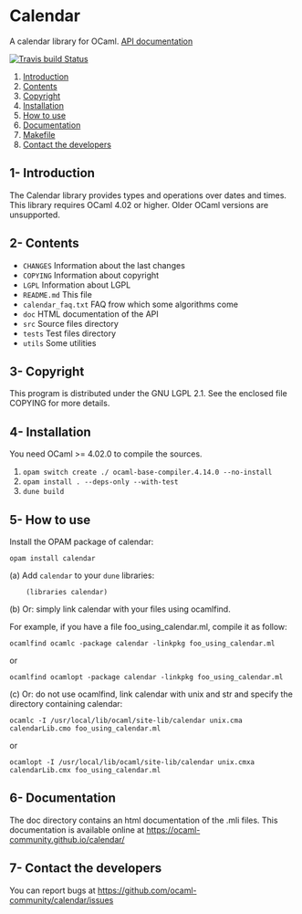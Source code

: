 # Calendar

A calendar library for OCaml. [API documentation](https://ocaml-community.github.io/calendar/calendar/CalendarLib/index.html)

[![Travis build Status](https://travis-ci.org/ocaml-community/calendar.svg?branch=master)](https://travis-ci.org/ocaml-community/calendar)

1. [Introduction](#1--introduction)
2. [Contents](#2--contents)
3. [Copyright](#3--copyright)
4. [Installation](#4--installation)
5. [How to use](#5--how-to-use)
6. [Documentation](#6--documentation)
7. [Makefile](#7--makefile)
8. [Contact the developers](#8--contact-the-developers)

## 1- Introduction

The Calendar library provides types and operations over dates and times.
This library requires OCaml 4.02 or higher.
Older OCaml versions are unsupported.

## 2- Contents

- `CHANGES`		  Information about the last changes
- `COPYING`		  Information about copyright
- `LGPL`		  Information about LGPL
- `README.md`		  This file
- `calendar_faq.txt`  FAQ frow which some algorithms come
- `doc`		  HTML documentation of the API
- `src`		  Source files directory
- `tests`		  Test files directory
- `utils`		  Some utilities

## 3- Copyright

This program is distributed under the GNU LGPL 2.1.
See the enclosed file COPYING for more details.

## 4- Installation

You need OCaml >= 4.02.0 to compile the sources.

1. `opam switch create ./ ocaml-base-compiler.4.14.0 --no-install`
1. `opam install . --deps-only --with-test`
1. `dune build`

## 5- How to use

Install the OPAM package of calendar:

`opam install calendar`

(a) Add `calendar` to your `dune` libraries:

```
    (libraries calendar)
```

(b) Or: simply link calendar with your files using ocamlfind.

For example, if you have a file foo_using_calendar.ml, compile it as follow:

	ocamlfind ocamlc -package calendar -linkpkg foo_using_calendar.ml
or

	ocamlfind ocamlopt -package calendar -linkpkg foo_using_calendar.ml

(c) Or: do not use ocamlfind, link calendar with unix and str and
specify the directory containing calendar:

	ocamlc -I /usr/local/lib/ocaml/site-lib/calendar unix.cma calendarLib.cmo foo_using_calendar.ml
or

	ocamlopt -I /usr/local/lib/ocaml/site-lib/calendar unix.cmxa calendarLib.cmx foo_using_calendar.ml

## 6- Documentation

The doc directory contains an html documentation of the .mli files.
This documentation is available online at https://ocaml-community.github.io/calendar/

## 7- Contact the developers

You can report bugs at https://github.com/ocaml-community/calendar/issues

